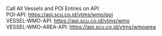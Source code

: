 Call All Vessels and POI Entries on API
<br>
POI-API: https://api.scu.co.id/vtms/wmo/poi <br>
VESSEL-WMO-API: https://api.scu.co.id/vtms/wmo <br>
VESSEL-WMO-AREA-API: https://api.scu.co.id/vtms/wmoarea <br>
